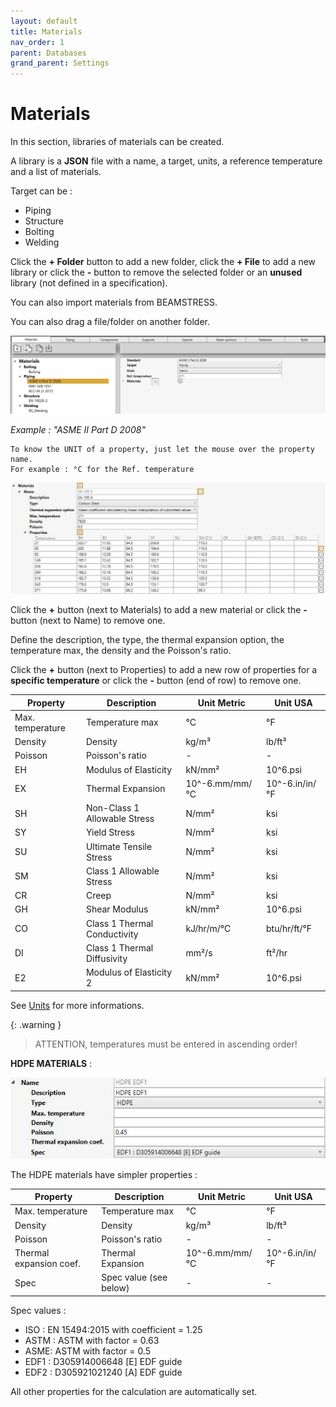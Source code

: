 ```yaml
---
layout: default
title: Materials
nav_order: 1
parent: Databases
grand_parent: Settings
---
```


# Materials

In this section, libraries of materials can be created. 

A library is a **JSON** file with a name, a target, units, a reference temperature and a list of materials.

Target can be :
  
* Piping
* Structure
* Bolting
* Welding

Click the **+ Folder** button to add a new folder, click the **+ File** to add a new library or click the **-** button to remove the selected folder or an **unused** library (not defined in a specification).

You can also import materials from BEAMSTRESS.

You can also drag a file/folder on another folder.

![Image](../../Images/Material1.jpg)

*Example : "ASME II Part D 2008"*

    To know the UNIT of a property, just let the mouse over the property name. 
    For example : °C for the Ref. temperature

![Image](../../Images/Material2.jpg)

Click the **+** button (next to Materials) to add a new material or click the **-** button (next to Name) to remove one.

Define the description, the type, the thermal expansion option, the temperature max, the density and the Poisson's ratio.

Click the **+** button (next to Properties) to add a new row of properties for a **specific temperature** or click the **-** button (end of row) to remove one.

| Property | Description | Unit Metric | Unit USA |
| -------- | ----------- | ---- | ---- |
| Max. temperature | Temperature max | °C | °F |
| Density | Density | kg/m³ | lb/ft³ |
| Poisson | Poisson's ratio | - | - |
| EH | Modulus of Elasticity | kN/mm² | 10^6.psi |
| EX | Thermal Expansion | 10^-6.mm/mm/°C | 10^-6.in/in/°F |
| SH | Non-Class 1 Allowable Stress | N/mm² | ksi |
| SY | Yield Stress | N/mm² | ksi |
| SU | Ultimate Tensile Stress | N/mm² | ksi |
| SM | Class 1 Allowable Stress | N/mm² | ksi |
| CR | Creep | N/mm² | ksi |
| GH | Shear Modulus | kN/mm² | 10^6.psi |
| CO | Class 1 Thermal Conductivity | kJ/hr/m/°C | btu/hr/ft/°F |
| DI | Class 1 Thermal Diffusivity | mm²/s | ft²/hr |
| E2 | Modulus of Elasticity 2 | kN/mm² | 10^6.psi |

See [Units](https://documentation.metapiping.com/Design/units.html) for more informations.

{: .warning }
>ATTENTION, temperatures must be entered in ascending order!

**HDPE MATERIALS** :

![Image](../../Images/Material3.jpg)

The HDPE materials have simpler properties :

| Property | Description | Unit Metric | Unit USA |
| -------- | ----------- | ---- | ---- |
| Max. temperature | Temperature max | °C | °F |
| Density | Density | kg/m³ | lb/ft³ |
| Poisson | Poisson's ratio | - | - |
| Thermal expansion coef. | Thermal Expansion | 10^-6.mm/mm/°C | 10^-6.in/in/°F |
| Spec | Spec value (see below) | - | - |

Spec values :

* ISO : EN 15494:2015 with coefficient = 1.25
* ASTM : ASTM with factor = 0.63
* ASME:  ASTM with factor = 0.5
* EDF1 : D305914006648 [E] EDF guide
* EDF2 : D305921021240 [A] EDF guide

All other properties for the calculation are automatically set.
